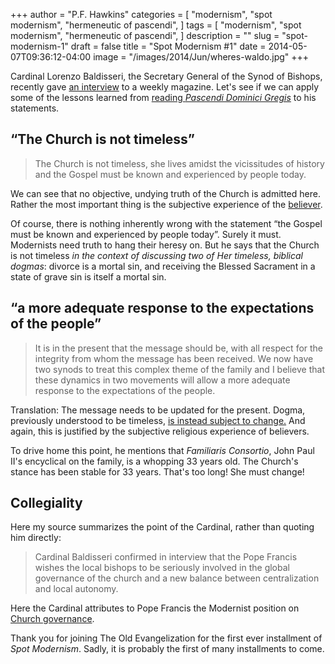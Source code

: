 +++
author = "P.F. Hawkins"
categories = [
  "modernism",
  "spot modernism",
  "hermeneutic of pascendi",
]
tags = [
  "modernism",
  "spot modernism",
  "hermeneutic of pascendi",
]
description = ""
slug = "spot-modernism-1"
draft = false
title = "Spot Modernism #1"
date = 2014-05-07T09:36:12-04:00
image = "/images/2014/Jun/wheres-waldo.jpg"
+++

Cardinal Lorenzo Baldisseri, the Secretary General of the Synod of Bishops, recently gave [an interview](http://cathcon.blogspot.com/2014/05/cardinal-wants-change-in-church.html) to a weekly magazine. Let's see if we can apply some of the lessons learned from [reading *Pascendi Dominici Gregis*](http://theoldevangelization.com/pascendi-series/) to his statements. 

## “The Church is not timeless”

> The Church is not timeless, she lives amidst the vicissitudes of history and the Gospel must be known and experienced by people today.

We can see that no objective, undying truth of the Church is admitted here. Rather the most important thing is the subjective experience of the [believer](http://theoldevangelization.com/the-modernist-believer/).

Of course, there is nothing inherently wrong with the statement “the Gospel must be known and experienced by people today”. Surely it must. Modernists need truth to hang their heresy on. But he says that the Church is not timeless *in the context of discussing two of Her timeless, biblical dogmas*: divorce is a mortal sin, and receiving the Blessed Sacrament in a state of grave sin is itself a mortal sin.

## “a more adequate response to the expectations of the people”

> It is in the present that the message should be, with all respect for the integrity from whom the message has been received. We now have two synods to treat this complex theme of the family and I believe that these dynamics in two movements will allow a more adequate response to the expectations of the people.

Translation: The message needs to be updated for the present. Dogma, previously understood to be timeless, [is instead subject to change.](http://theoldevangelization.com/the-modernist-philosopher/) And again, this is justified by the subjective religious experience of believers. 

To drive home this point, he mentions that *Familiaris Consortio*, John Paul II's encyclical on the family, is a whopping 33 years old. The Church's stance has been stable for 33 years. That's too long! She must change!

## Collegiality

Here my source summarizes the point of the Cardinal, rather than quoting him directly:

> Cardinal Baldisseri confirmed in interview that the Pope Francis wishes the local bishops to be seriously involved in the global governance of the church and a new balance between centralization and local autonomy.

Here the Cardinal attributes to Pope Francis the Modernist position on [Church governance](http://theoldevangelization.com/the-modernist-reformer/).

Thank you for joining The Old Evangelization for the first ever installment of *Spot Modernism*. Sadly, it is probably the first of many installments to come.
